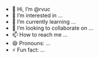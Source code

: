 - 👋 Hi, I’m @rvuc
- 👀 I’m interested in ...
- 🌱 I’m currently learning ...
- 💞️ I’m looking to collaborate on ...
- 📫 How to reach me ...
- 😄 Pronouns: ...
- ⚡ Fun fact: ...

<!---
rvuc/rvuc is a ✨ special ✨ repository because its `README.md` (this file) appears on your GitHub profile.
You can click the Preview link to take a look at your changes.
--->
